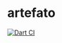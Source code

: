 # artefato

[![Dart CI](https://github.com/Leo18ss/artefato_front/actions/workflows/dart.yml/badge.svg)](https://github.com/Leo18ss/artefato_front/actions/workflows/dart.yml)
